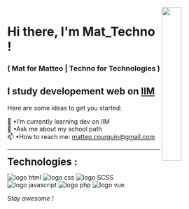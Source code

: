 <link rel="stylesheet" type="text/css" media="all" href="style.css" />

<img align="right" width="30%" src="https://www.frenchweb.fr/wp-content/uploads/2016/11/nicolas-hachet-2016.gif" data-canonical-src="https://media.giphy.com/media/cFdHXXm5GhJsc/giphy.gif?cid=ecf05e47yng7ezmnf7at7y8xwpcd3h8eo702fjopjc4tvkxt&amp;rid=giphy.gif&amp;ct=g" style="max-width: 100%;">

# Hi there, I'm Mat_Techno ! 
### ( Mat for Matteo | Techno for Technologies )
## I study developement web on <a href="https://www.iim.fr/">IIM</a>


Here are some ideas to get you started:

🌱 •I’m currently learning dev on IIM <br>
💬 •Ask me about my school path <br>
📫 •How to reach me: <a href="mailto:matteo.courquin@gmail.com">matteo.courquin@gmail.com</a> <br>




---

<strong style="font-size: 1.6em;">Technologies :</strong>
<div>

<img src="" alt="logo html">
<img src="" alt="logo css">
<img src="" alt="logo SCSS">
<img src="" alt="logo javascript">
<img src="" alt="logo php">
<img src="" alt="logo vue">


</div>


<p text-align= "center" font-size="1.8em"><i>Stay awesome !</i></p>